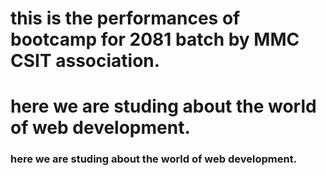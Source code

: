 
# this is the performances of bootcamp for 2081 batch by MMC CSIT association.
<h1>here we are studing about the world of web development.</h1>
<h3>here we are studing about the world of web development.</h3>
